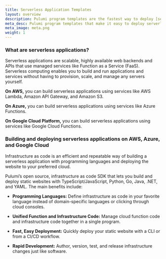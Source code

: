 ```yaml
---
title: Serverless Application Templates
layout: overview
description: Pulumi program templates are the fastest way to deploy [serverless](/serverless) applications on [AWS](/aws), [Azure](/azure), or [Google Cloud Platform](/gcp). Templates come with predefined [infrastructure as code](/what-is/what-is-infrastructure-as-code) so you can get started instantly.
meta_desc: Pulumi program templates that make it easy to deploy serverless applications on AWS, Azure, or Google Cloud Platform.
meta_image: meta.png
weight: 1
---
```




### What are serverless applications?

Serverless applications are scalable, highly available web backends and APIs that use managed services like Function as a Service (FaaS). Serverless computing enables you to build and run applications and services without having to provision, scale, and manage any servers yourself.

**On AWS,** you can build serverless applications using services like AWS Lambda, Amazon API Gateway, and Amazon S3.

**On Azure,** you can build serverless applications using services like Azure Functions.

**On Google Cloud Platform,** you can build serverless applications using services like Google Cloud Functions.

### Building and deploying serverless applications on AWS, Azure, and Google Cloud

Infrastructure as code is an efficient and repeatable way of building a serverless application with programming languages and deploying the website to your preferred cloud.

Pulumi’s open source, infrastructure as code SDK that lets you build and deploy static websites with TypeScript/JavaScript, Python, Go, Java, .NET, and YAML. The main benefits include:

* **Programming Languages:** Define infrastructure as code in your favorite language instead of domain-specific languages or clicking through cloud consoles.

* **Unified Function and Infrastructure Code:** Manage cloud function code and infrastructure code together in a single program.

* **Fast, Easy Deployment:** Quickly deploy your static website with a CLI or from a CI/CD workflow.

* **Rapid Development:** Author, version, test, and release infrastructure changes just like software.
